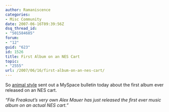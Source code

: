 ```yaml
---
author: Ramaniscence
categories:
- Misc Community
date: 2007-06-16T09:39:56Z
dsq_thread_id:
- "501584685"
forum:
- "12"
guid: "623"
id: 1526
title: First Album on an NES Cart
topic:
- "2555"
url: /2007/06/16/first-album-on-an-nes-cart/
---
```


So <a href="http://profile.myspace.com/index.cfm?fuseaction=user.viewprofile&#038;friendID=15105357" target="_blank">animal style</a> sent out a MySpace bulletin today about the first album ever released on an NES cart.

_&#8220;File Freakout&#8217;s very own Alex Mauer has just released the first ever music album on an actual NES cart.&#8221;_